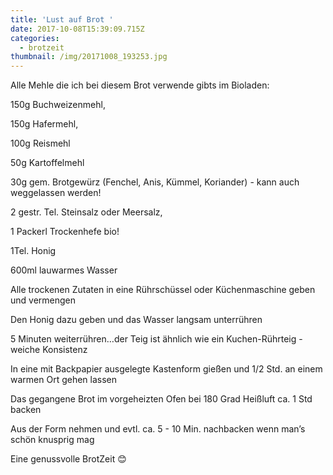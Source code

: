 ```yaml
---
title: 'Lust auf Brot '
date: 2017-10-08T15:39:09.715Z
categories:
  - brotzeit
thumbnail: /img/20171008_193253.jpg
---
```

Alle Mehle die ich bei diesem Brot verwende gibts im Bioladen:

150g Buchweizenmehl,

 150g Hafermehl, 

100g Reismehl

50g Kartoffelmehl

30g gem. Brotgewürz (Fenchel, Anis, Kümmel, Koriander) - kann auch weggelassen werden!

2 gestr. Tel. Steinsalz oder Meersalz, 

1 Packerl Trockenhefe bio!

1Tel. Honig 

600ml lauwarmes Wasser

Alle trockenen Zutaten in eine Rührschüssel oder Küchenmaschine geben und vermengen

Den Honig dazu geben und das Wasser langsam unterrühren

5 Minuten weiterrühren…der Teig ist ähnlich wie ein Kuchen-Rührteig - weiche Konsistenz

In eine mit Backpapier ausgelegte Kastenform gießen und 1/2 Std. an einem warmen Ort gehen lassen 

Das gegangene Brot im vorgeheizten Ofen bei 180 Grad Heißluft ca. 1 Std backen

Aus der Form nehmen und evtl. ca. 5 - 10 Min. nachbacken wenn man’s schön knusprig mag

Eine genussvolle BrotZeit 😊
